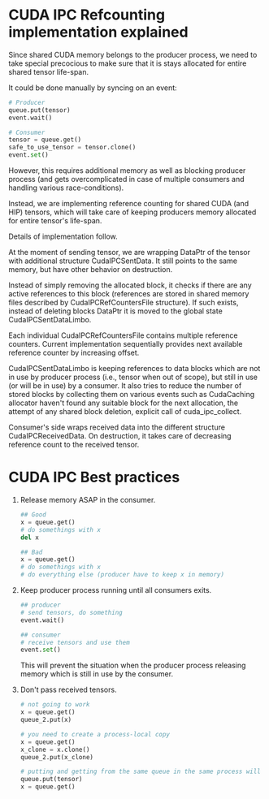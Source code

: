 # CUDA IPC Refcounting implementation explained

Since shared CUDA memory belongs to the producer process, we need to take special precocious to make sure that it is stays allocated for entire shared tensor life-span.

It could be done manually by syncing on an event:

```python
# Producer
queue.put(tensor)
event.wait()

# Consumer
tensor = queue.get()
safe_to_use_tensor = tensor.clone()
event.set()
```

However, this requires additional memory as well as blocking producer process (and gets overcomplicated in case of multiple consumers and handling various race-conditions).

Instead, we are implementing reference counting for shared CUDA (and HIP) tensors, which will take care of keeping producers memory allocated for entire tensor's life-span.

Details of implementation follow.

At the moment of sending tensor, we are wrapping DataPtr of the tensor with additional structure CudaIPCSentData. It still points to the same memory, but have other behavior on destruction.

Instead of simply removing the allocated block, it checks if there are any active references to this block (references are stored in shared memory files described by CudaIPCRefCountersFile structure). If such exists, instead of deleting blocks DataPtr it is moved to the global state CudaIPCSentDataLimbo.

Each individual CudaIPCRefCountersFile contains multiple reference counters. Current implementation sequentially provides next available reference counter by increasing offset.

CudaIPCSentDataLimbo is keeping references to data blocks which are not in use by producer process (i.e., tensor when out of scope), but still in use (or will be in use) by a consumer. It also tries to reduce the number of stored blocks by collecting them on various events such as CudaCaching allocator haven't found any suitable block for the next allocation, the attempt of any shared block deletion, explicit call of cuda_ipc_collect.

Consumer's side wraps received data into the different structure CudaIPCReceivedData. On destruction, it takes care of decreasing reference count to the received tensor.

# CUDA IPC Best practices

1. Release memory ASAP in the consumer.

    ```python
    ## Good
    x = queue.get()
    # do somethings with x
    del x

    ## Bad
    x = queue.get()
    # do somethings with x
    # do everything else (producer have to keep x in memory)
    ```

2. Keep producer process running until all consumers exits.

    ```python
    ## producer
    # send tensors, do something
    event.wait()

    ## consumer
    # receive tensors and use them
    event.set()
    ```

    This will prevent the situation when the producer process releasing memory which is still in use by the consumer.

3. Don't pass received tensors.

    ```python
    # not going to work
    x = queue.get()
    queue_2.put(x)

    # you need to create a process-local copy
    x = queue.get()
    x_clone = x.clone()
    queue_2.put(x_clone)

    # putting and getting from the same queue in the same process will likely end up with segfault
    queue.put(tensor)
    x = queue.get()
    ```
